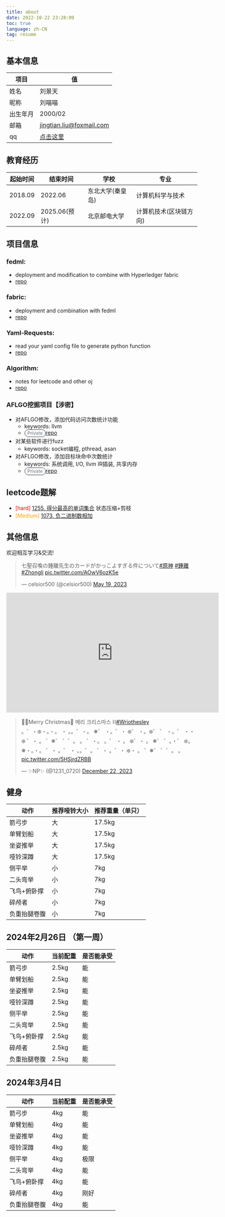 ```yaml
---
title: about
date: 2022-10-22 23:28:09
toc: true
language: zh-CN
tag: resume
---
```


<style type="text/css">
.Label, .label {
    border: max(1px, 0.0625rem) solid #30363d;
    border-radius: 2em;
    display: inline-block;
    font-size: 0.75rem;
    font-weight: 500;
    line-height: 18px;
    padding: 0 7px;
    white-space: nowrap;
}

.Label--secondary {
    border-color: #30363d;
    color: #7d8590;
}
</style>


## 基本信息
| 项目     | 值                                                                  |
| -------- | ------------------------------------------------------------------- |
| 姓名     | 刘景天                                                              |
| 昵称     | 刘喵喵                                                              |
| 出生年月 | 2000/02                                                             |
| 邮箱     | [jingtian.liu@foxmail.com](mailto:jingtian.liu@foxmail.com)         |
| qq       | [点击这里](https://jingtianer.github.io/home/2022/10/22/social/qq/) |

## 教育经历
| 起始时间 | 结束时间      | 学校             | 专业                   |
| -------- | ------------- | ---------------- | ---------------------- |
| 2018.09  | 2022.06       | 东北大学(秦皇岛) | 计算机科学与技术       |
| 2022.09  | 2025.06(预计) | 北京邮电大学     | 计算机技术(区块链方向) |

## 项目信息
### fedml:
- deployment and modification to combine with Hyperledger fabric
- [repo](https://github.com/jingtianer/fedml_note)
### fabric:
- deployment and combination with fedml
- [repo](https://github.com/jingtianer/fabric_note)
### Yaml-Requests:
- read your yaml config file to generate python function
- [repo](https://github.com/jingtianer/Yaml-Requests)
### Algorithm:
- notes for leetcode and other oj
- [repo](https://github.com/jingtianer/algorithm)

### AFLGO挖掘项目【涉密】
- 对AFLGO修改，添加代码访问次数统计功能
  - keywords: llvm
  - <span class="Label Label--secondary v-align-middle mr-1">Private</span>[repo](https://github.com/jingtianer/aflgo-dns) 
- 对某些软件进行fuzz
  - keywords: socket编程, pthread, asan
- 对AFLGO修改，添加目标块命中次数统计
  - keywords: 系统调用, I/O, llvm IR插装, 共享内存
  - <span class="Label Label--secondary v-align-middle mr-1">Private</span>[repo](https://github.com/jingtianer/aflgo_distance)

## leetcode题解

- <font color="red">[hard]</font> [1255. 得分最高的单词集合](https://leetcode.cn/problems/maximum-score-words-formed-by-letters/solutions/2134779/zhuang-tai-ya-suo-jian-zhi-by-tian-tian-dsv8c/) 状态压缩+剪枝
- <font color="orange">[Medium] </font>[1073. 负二进制数相加](https://leetcode.cn/problems/adding-two-negabinary-numbers/solutions/2284503/shu-shi-zhao-gui-lu-yi-ci-suan-liang-wei-g0j5/)


## 其他信息
欢迎相互学习&交流!


<blockquote class="twitter-tweet"><p lang="ja" dir="ltr">七聖召喚の鍾離先生のカードがかっこよすぎる件について<a href="https://twitter.com/hashtag/%E5%8E%9F%E7%A5%9E?src=hash&amp;ref_src=twsrc%5Etfw">#原神</a> <a href="https://twitter.com/hashtag/%E9%8D%BE%E9%9B%A2?src=hash&amp;ref_src=twsrc%5Etfw">#鍾離</a> <a href="https://twitter.com/hashtag/Zhongli?src=hash&amp;ref_src=twsrc%5Etfw">#Zhongli</a> <a href="https://t.co/AOwV6ozK5e">pic.twitter.com/AOwV6ozK5e</a></p>&mdash; celsior500 (@celsior500) <a href="https://twitter.com/celsior500/status/1659389662593425409?ref_src=twsrc%5Etfw">May 19, 2023</a></blockquote> <script async src="https://platform.twitter.com/widgets.js" charset="utf-8"></script>

<iframe width="560" height="315" src="https://www.youtube.com/embed/Shonzh8EgNk" title="YouTube video player" frameborder="0" allow="accelerometer; autoplay; clipboard-write; encrypted-media; gyroscope; picture-in-picture; web-share" allowfullscreen></iframe>

<blockquote class="twitter-tweet"><p lang="ko" dir="ltr">🎁🎄Merry Christmas🐺 메리 크리스마스 ⛓️<a href="https://twitter.com/hashtag/Wriothesley?src=hash&amp;ref_src=twsrc%5Etfw">#Wriothesley</a> <br>。゜・❄️・。・。 ・ 。。゜・。 ❅゜ ・。゜・ ❄️゜ ・。❄️゜ ゜ ・。゜ ・・❄️ ゜・ 。 ゜❅゜ ゜゜。 。 ゜・。 。゜ ・ 。 ❄️゜・ 。 ❅゜ ゜。・゜ ❄️。 ❅・。・。 ゜・ 。゜ ・ 。。゜。 ゜・ 。゜・ ❄️・ 。 ゜❅゜ ゜゜。 。 <a href="https://t.co/5HSjrdZRBB">pic.twitter.com/5HSjrdZRBB</a></p>&mdash; ✨NP✨ (@1231_0720) <a href="https://twitter.com/1231_0720/status/1738182848635379811?ref_src=twsrc%5Etfw">December 22, 2023</a></blockquote> <script async src="https://platform.twitter.com/widgets.js" charset="utf-8"></script>


## 健身 

| 动作         | 推荐哑铃大小 | 推荐重量（单只） |
| ------------ | ------------ | ---------------- |
| 箭弓步       | 大           | 17.5kg           |
| 单臂划船     | 大           | 17.5kg           |
| 坐姿推举     | 大           | 17.5kg           |
| 哑铃深蹲     | 大           | 17.5kg           |
| 侧平举       | 小           | 7kg              |
| 二头弯举     | 小           | 7kg              |
| 飞鸟+俯卧撑  | 小           | 7kg              |
| 碎颅者       | 小           | 7kg              |
| 负重抬腿卷腹 | 小           | 7kg              |

## 2024年2月26日 （第一周）

| 动作         | 当前配重 | 是否能承受 |
| ------------ | -------- | ---------- |
| 箭弓步       | 2.5kg    | 能         |
| 单臂划船     | 2.5kg    | 能         |
| 坐姿推举     | 2.5kg    | 能         |
| 哑铃深蹲     | 2.5kg    | 能         |
| 侧平举       | 2.5kg    | 能         |
| 二头弯举     | 2.5kg    | 能         |
| 飞鸟+俯卧撑  | 2.5kg    | 能         |
| 碎颅者       | 2.5kg    | 能         |
| 负重抬腿卷腹 | 2.5kg    | 能         |
## 2024年3月4日

| 动作         | 当前配重 | 是否能承受 |
| ------------ | -------- | ---------- |
| 箭弓步       | 4kg      | 能         |
| 单臂划船     | 4kg      | 能         |
| 坐姿推举     | 4kg      | 能         |
| 哑铃深蹲     | 4kg      | 能         |
| 侧平举       | 4kg      | 极限       |
| 二头弯举     | 4kg      | 能         |
| 飞鸟+俯卧撑  | 4kg      | 能         |
| 碎颅者       | 4kg      | 刚好       |
| 负重抬腿卷腹 | 4kg      | 能         |